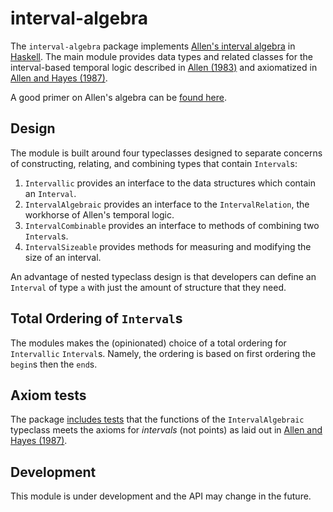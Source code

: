 # interval-algebra

The `interval-algebra` package implements [Allen's interval algebra](https://www.ics.uci.edu/~alspaugh/cls/shr/allen.html) in [Haskell](https://www.haskell.org). The main module provides data types and related classes for the interval-based temporal logic described in [Allen (1983)](https://doi.org/10.1145/182.358434) and axiomatized in [Allen and Hayes (1987)](https://doi.org/10.1111/j.1467-8640.1989.tb00329.x).

A good primer on Allen's algebra can be [found here](https://thomasalspaugh.org/pub/fnd/allen.html).

## Design

The module is built around four typeclasses designed to separate concerns of constructing, relating, and combining types that contain `Interval`s: 

1. `Intervallic` provides an interface to the data structures which contain an `Interval`.
2. `IntervalAlgebraic` provides an interface to the `IntervalRelation`, the workhorse of Allen's temporal logic.
3. `IntervalCombinable` provides an interface to methods of combining two `Interval`s.
4. `IntervalSizeable` provides methods for measuring and modifying the size of an interval.

An advantage of nested typeclass design is that developers can define an `Interval` of type `a` with just the amount of structure that they need.

## Total Ordering of `Interval`s

The modules makes the (opinionated) choice of a total ordering for `Intervallic` `Interval`s. Namely, the ordering is based on first ordering the `begin`s then the `end`s.

## Axiom tests

The package [includes tests](test/IntervalAlgebraSpec.hs) that the functions of the `IntervalAlgebraic` typeclass meets the axioms for _intervals_ (not points) as laid out in [Allen and Hayes (1987)](https://doi.org/10.1111/j.1467-8640.1989.tb00329.x).

## Development

This module is under development and the API may change in the future.

